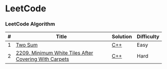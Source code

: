 
LeetCode
========

### LeetCode Algorithm

| # | Title | Solution | Difficulty |
|---| ----- | -------- | ---------- |
|1|[Two Sum](https://leetcode.com/problems/two-sum/)| [C++](https://github.com/riyasingh1004/Leetcode/blob/main/1-100/1.%20Two%20Sum.cpp)|Easy|
|2|[2209. Minimum White Tiles After Covering With Carpets](https://leetcode.com/problems/minimum-white-tiles-after-covering-with-carpets/)| [C++](https://github.com/riyasingh1004/Leetcode/blob/main/Extras/1463.%20Cherry%20Pickup%20II.cpp)|Hard|


